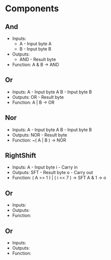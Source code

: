 # Components

## And
- Inputs:
  - A - Input byte A
  + B - Input byte B
- Outputs:
  * AND - Result byte
- Function:
  A & B -> AND

## Or
- Inputs:
A - Input byte A
B - Input byte B
- Outputs:
OR - Result byte
- Function:
A | B -> OR

## Nor
- Inputs:
A - Input byte A
B - Input byte B
- Outputs:
NOR - Result byte
- Function:
~( A | B ) -> NOR

## RightShift
- Inputs:
A - Input byte
i - Carry in
- Outputs:
SFT - Result byte
o - Carry out
- Function:
( A >> 1 ) | ( i << 7 ) -> SFT
A & 1 -> o

## Or
- Inputs:
- Outputs:
- Function:

## Or
- Inputs:
- Outputs:
- Function:
